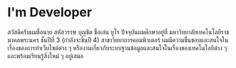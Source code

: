 # I'm Developer
สวัสดีครับผมชื่อนาย สหัสวรรษ บุญชิต ชื่อเล่น ยูโร ปัจจุบันผมศึกษาอยู่ที่ มหาวิทยาลัยเทคโนโลยีราชมงคลพระนคร ชั้นปีที่ 3 (กำลังจะขึ้นปี 4) สาขาวิทยาการคอมพิวเตอร์ ผมมีความชื่นชอบและสนใจในเรื่องของการทำเว็บไซต์ต่าง ๆ หรืองานเกี่ยวกับระบบฐานข้อมูลและสนใจในเรื่องของเทคโนโลยีต่าง ๆ และพร้อมเรียนรู้สิ่งใหม่ ๆ อยู่เสมอ
